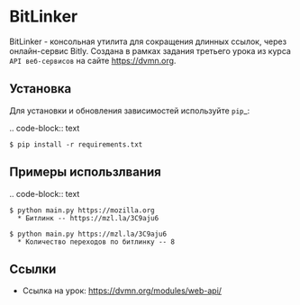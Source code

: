 BitLinker
=====

BitLinker - консольная утилита для сокращения длинных ссылок, через онлайн-сервис Bitly. 
Создана в рамках задания третьего урока из курса `API веб-сервисов` на сайте https://dvmn.org.  


Установка
----------

Для установки и обновления зависимостей используйте `pip`_:

.. code-block:: text

    $ pip install -r requirements.txt



Примеры использлвания
----------------

.. code-block:: text

    $ python main.py https://mozilla.org
      * Битлинк -- https://mzl.la/3C9aju6

    $ python main.py https://mzl.la/3C9aju6
      * Количество переходов по битлинку -- 8

Ссылки
-----

-   Ссылка на урок: https://dvmn.org/modules/web-api/